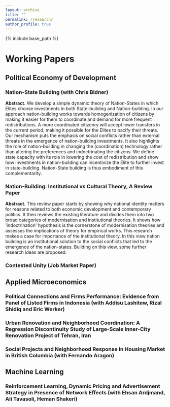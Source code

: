 ```yaml
---
layout: archive
title: ""
permalink: /research/
author_profile: true
---
```


{% include base_path %}

# Working Papers

## Political Economy of Development

### Nation-State Building (with Chris Bidner)
**Abstract.** We develop a simple dynamic theory of Nation-States in which Elites choose investments in both State-building and Nation-building. In our approach nation-building works towards homogenization of citizens by making it easier for them to coordinate and demand for more frequent redistributions. A more coordinated citizenry will accept lower transfers in the current period, making it possible for the Elites to pacify their threats. Our mechanism puts the emphasis on social conflicts rather than external threats in the emergence of nation-building investments. It also highlights the role of nation-building in changing the (coordination) technology rather than altering the preferences and indoctrinating the citizens. We define state capacity with its role in lowering the cost of redistribution and show how investments in nation-building can incentivize the Elite to further invest in state-building. Nation-State building is thus embodiment of this complementarity.

   
### Nation-Building: Institutional vs Cultural Theory, A Review Paper
**Abstract.** This review paper starts by showing why national identity matters for reasons related to both economic development and contemporary politics. It then reviews the existing literature and divides them into two broad categories of modernisation and institutional theories. It shows how 'indoctrination' hypothesis is the cornerstone of modernisation theories and assesses the implications of theory for empirical works. This research makes a case for importance of the institutional theory. In this view nation building is an institutional solution to the social conflicts that led to the emergence of the nation-states. Building on this view, some further research ideas are proposed.

### Contested Unity (Job Market Paper)

## Applied Microeconomics
### Political Connections and Firms Performance: Evidence from Panel of Listed Firms in Indonesia (with Addisu Lashitew, Rizal Shidiq and Eric Werker)
### Urban Renovation and Neighborhood Coordination: A Regression Discontinuity Study of Large-Scale Inner-City Renovation Project of Tehran, Iran
### Social Projects and Neighborhood Response in Housing Market in British Columbia (with Fernando Aragon)

## Machine Learning
### Reinforcement Learning, Dynamic Pricing and Advertisement Strategy in Presence of Network Effects (with Ehsan Ardjmand, Ali Tavasoli, Heman Shakeri)

